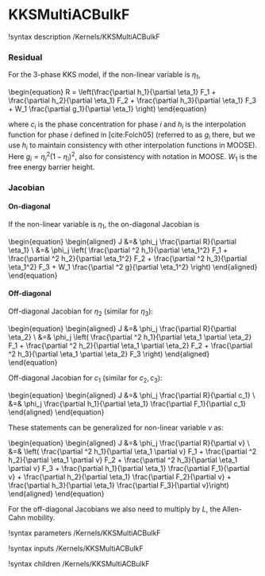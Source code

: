 # KKSMultiACBulkF

!syntax description /Kernels/KKSMultiACBulkF

### Residual

For the 3-phase KKS model, if the non-linear variable is $\eta_1$,

\begin{equation}
R = \left(\frac{\partial h_1}{\partial \eta_1} F_1 + \frac{\partial h_2}{\partial \eta_1} F_2 + \frac{\partial h_3}{\partial \eta_1} F_3 + W_1 \frac{\partial  g_1}{\partial  \eta_1} \right)
\end{equation}

where $c_i$ is the phase concentration for phase $i$ and $h_i$ is the interpolation
function for phase $i$ defined in [cite:Folch05] (referred to as $g_i$ there, but we use $h_i$ to maintain consistency with other interpolation functions in MOOSE). Here $g_i = \eta_i^2 (1-\eta_i)^2$, also for consistency with notation in MOOSE. $W_1$ is the free energy barrier height.

### Jacobian

#### On-diagonal

If the non-linear variable is $\eta_1$, the on-diagonal Jacobian is

\begin{equation}
\begin{aligned}
J &=& \phi_j \frac{\partial R}{\partial \eta_1} \\
&=& \phi_j \left( \frac{\partial ^2 h_1}{\partial  \eta_1^2} F_1 + \frac{\partial ^2 h_2}{\partial  \eta_1^2} F_2 + \frac{\partial ^2 h_3}{\partial  \eta_1^2} F_3 + W_1 \frac{\partial ^2 g}{\partial \eta_1^2} \right)
\end{aligned}
\end{equation}

#### Off-diagonal

Off-diagonal Jacobian for $\eta_2$ (similar for $\eta_3$):

\begin{equation}
\begin{aligned}
J &=& \phi_j \frac{\partial R}{\partial \eta_2} \\
&=& \phi_j \left( \frac{\partial ^2 h_1}{\partial  \eta_1 \partial  \eta_2} F_1 + \frac{\partial ^2 h_2}{\partial  \eta_1 \partial  \eta_2} F_2 + \frac{\partial ^2 h_3}{\partial  \eta_1 \partial  \eta_2} F_3 \right)
\end{aligned}
\end{equation}

Off-diagonal Jacobian for $c_1$ (similar for $c_2, c_3$):

\begin{equation}
\begin{aligned}
J &=& \phi_j \frac{\partial R}{\partial c_1} \\
&=& \phi_j \frac{\partial  h_1}{\partial  \eta_1} \frac{\partial  F_1}{\partial  c_1}
\end{aligned}
\end{equation}

These statements can be generalized for non-linear variable $v$ as:

\begin{equation}
\begin{aligned}
J &=& \phi_j \frac{\partial R}{\partial v} \\
&=& \left( \frac{\partial ^2 h_1}{\partial  \eta_1 \partial  v} F_1 + \frac{\partial ^2 h_2}{\partial  \eta_1 \partial  v} F_2 + \frac{\partial ^2 h_3}{\partial  \eta_1 \partial  v} F_3 + \frac{\partial  h_1}{\partial  \eta_1} \frac{\partial  F_1}{\partial  v} + \frac{\partial  h_2}{\partial  \eta_1} \frac{\partial  F_2}{\partial  v} + \frac{\partial  h_3}{\partial  \eta_1} \frac{\partial  F_3}{\partial  v}\right)
\end{aligned}
\end{equation}

For the off-diagonal Jacobians we also need to multiply by $L$, the Allen-Cahn mobility.

!syntax parameters /Kernels/KKSMultiACBulkF

!syntax inputs /Kernels/KKSMultiACBulkF

!syntax children /Kernels/KKSMultiACBulkF
